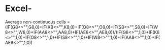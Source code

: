 # Excel-
Average non-continuous cells
=(IF(G8<>"",G8,0)+IF(K8<>"",K8,0)+IF(O8<>"",O8,0)+IF(S8<>"",S8,0)+IF(W8<>"",W8,0)+IF(AA8<>"",AA8,0)+IF(AE8<>"",AE8,0))/(IF(G8<>"",1,0)+IF(K8<>"",1,0)+IF(O8<>"",1,0)+IF(S8<>"",1,0)+IF(W8<>"",1,0)+IF(AA8<>"",1,0)+IF(AE8<>"",1,0))
